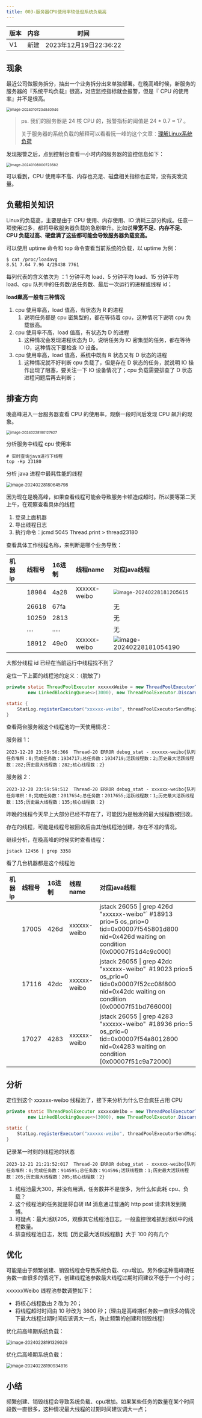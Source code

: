 ```yaml
---
title: 003-服务器CPU使用率较低但系统负载高
---
```




| 版本 | 内容 | 时间                   |
| ---- | ---- | ---------------------- |
| V1   | 新建 | 2023年12月19日22:36:22 |

## 现象

最近公司做服务拆分，抽出一个业务拆分出来单独部署。在晚高峰时候，新服务的服务器的『系统平均负载』很高，对应监控指标就会报警，但是『 CPU 的使用率』并不是很高。

<img src="./003-服务器CPU使用率较低但系统负载高/image-20240107234840946.png" alt="image-20240107234840946" style="zoom:67%;" />

> ps. 我们的服务器是 24 核 CPU 的，报警指标的阈值是 24 * 0.7 ≈ 17 。
>
> 关于服务器的系统负载的解释可以看看阮一峰的这个文章：[理解Linux系统负荷](https://www.ruanyifeng.com/blog/2011/07/linux_load_average_explained.html)

发现报警之后，点到控制台查看一小时内的服务器的监控信息如下：

<img src="./003-服务器CPU使用率较低但系统负载高/image-20240108000723582.png" alt="image-20240108000723582" style="zoom:67%;" />

可以看到，CPU 使用率不高、内存也充足、磁盘相关指标也正常，没有突发流量。

## 负载相关知识

Linux的负载高，主要是由于 CPU 使用、内存使用、IO 消耗三部分构成。任意一项使用过多，都将导致服务器负载的急剧攀升。比如说**带宽不足、内存不足、CPU 负载过高、硬盘满了这些都可能会导致服务器负载变高。**

可以使用 uptime 命令和 top 命令查看当前系统的负载，以 uptime 为例：

```shell
$ cat /proc/loadavg
8.51 7.64 7.96 4/29438 7761
```

每列代表的含义依次为 ：1 分钟平均 load、5 分钟平均 load、15 分钟平均 load、cpu 队列中的任务数/总任务数、最后一次运行的进程或线程 id；

**load飙高一般有三种情况**

1. cpu 使用率高，load 值高，有状态为 R 的进程
   1. 说明任务都是 cpu 密集型的，都在等待着 cpu，这种情况下说明 cpu 负载很高。
2. cpu 使用率不高，load 值高，有状态为 D 的进程
   1. 这种情况会发现进程状态为 D，说明任务为 IO 密集型的任务，都在等待 IO，这种情况下要检查 IO 设备。
3. cpu 使用率高，load 值高，系统中既有 R 状态又有 D 状态的进程
   1. 这种情况就不好判断 cpu 负载了，但是存在 D 状态的任务，就说明 IO 操作出现了阻塞，要关注一下 IO 设备情况了；cpu 负载需要排查了 D 状态进程问题后再去判断；

## 排查方向

晚高峰进入一台服务器查看 CPU 的使用率，观察一段时间后发现 CPU 飙升的现象。

<img src="./003-服务器CPU使用率较低但系统负载高/image-20240228180127627.png" alt="image-20240228180127627" style="zoom:67%;" />

分析服务中线程 cpu 使用率

```
# 实时查询java进行下线程
top -Hp 23180
```

分析 java 进程中最耗性能的线程

<img src="./003-服务器CPU使用率较低但系统负载高/image-20240228180645798.png" alt="image-20240228180645798" style="zoom:80%;" />

因为现在是晚高峰，如果查看线程可能会导致服务卡顿造成超时。所以要等第二天上午，在观察查看具体的线程

1. 登录上面机器
2. 导出线程日志
2. 执行命令：jcmd 5045 Thread.print > thread23180

查看具体工作线程名称，来判断是哪个业务导致：

| 机器ip | 线程号 | 16进制 | 线程name     | 对应java线程                                                 |
| :----- | :----- | :----- | :----------- | :----------------------------------------------------------- |
|        | 18984  | 4a28   | xxxxxx-weibo | <img src="./003-服务器CPU使用率较低但系统负载高/image-20240228181205615.png" alt="image-20240228181205615" style="zoom:80%;" /> |
|        | 26618  | 67fa   |              | 无                                                           |
|        | 10259  | 2813   |              | 无                                                           |
|        | ....   | .....  |              | 无                                                           |
|        | 18912  | 49e0   | xxxxxx-weibo | <img src="./003-服务器CPU使用率较低但系统负载高/image-20240228181054190.png" alt="image-20240228181054190" style="zoom:100%;" /> |

大部分线程 id 已经在当前运行中线程找不到了

定位一下上面的线程池的定义：（脱敏了）

```java
private static ThreadPoolExecutor xxxxxxWeibo = new ThreadPoolExecutorTraceId(2, 300, 10l, TimeUnit.SECONDS,
        new LinkedBlockingQueue<>(3000), new ThreadPoolExecutor.DiscardOldestPolicy());

static {
    StatLog.registerExecutor("xxxxxx-weibo", threadPoolExecutorSendMsg2Weibo);
}
```

查看两台服务器这个线程池的一天使用情况：

服务器 1：

```
2023-12-20 23:59:56:366  Thread-20 ERROR debug_stat - xxxxxx-weibo{队列任务堆积：0;完成任务数：1934717;总任务数：1934719;活跃线程数：2;历史最大活跃线程数：282;历史最大线程数：282;核心线程数：2}
```

服务器 2：

```
2023-12-20 23:59:59:512  Thread-20 ERROR debug_stat - xxxxxx-weibo{队列任务堆积：0;完成任务数：2017654;总任务数：2017655;活跃线程数：1;历史最大活跃线程数：135;历史最大线程数：135;核心线程数：2}
```

昨晚的线程今天早上大部分已经不存在了，可能因为是触发的最大线程数被回收。

存在的线程，可能是线程号被回收后由其他线程池创建，存在不准的情况。

继续分析，在晚高峰的时候实时查看线程：

```
jstack 12456 | grep 3358
```

看了几台机器都是这个线程池

| 机器ip | 线程号 | 16进制 | 线程name     | 对应java线程                                                 |
| :----- | :----- | :----- | :----------- | :----------------------------------------------------------- |
|        | 17005  | 426d   | xxxxxx-weibo | jstack 26055 \| grep 426d <br />"xxxxxx-weibo"` #18913 prio=5 os_prio=0 tid=0x00007f545801d800 nid=0x426d waiting on condition [0x00007f51d4c9c000] |
|        | 17116  | 42dc   | xxxxxx-weibo | jstack 26055 \| grep 42dc <br />"xxxxxx-weibo"` `#19023 prio=5 os_prio=0 tid=0x00007f52cc08f800 nid=0x42dc waiting on condition [0x00007f51bd766000] |
|        | 17027  | 4283   | xxxxxx-weibo | jstack 26055 \| grep 4283 <br />"xxxxxx-weibo"` `#18936 prio=5 os_prio=0 tid=0x00007f54a8012800 nid=0x4283 waiting on condition [0x00007f51c9a72000] |

## 分析

定位到这个 xxxxxx-weibo 线程池了，接下来分析为什么它会疯狂占用 CPU

```java
private static ThreadPoolExecutor xxxxxxWeibo = new ThreadPoolExecutorTraceId(2, 300, 10l, TimeUnit.SECONDS,
        new LinkedBlockingQueue<>(3000), new ThreadPoolExecutor.DiscardOldestPolicy());

static {
    StatLog.registerExecutor("xxxxxx-weibo", threadPoolExecutorSendMsg2Weibo);
}
```



记录某一时刻的线程池的状态

```
2023-12-21 21:21:52:017  Thread-20 ERROR debug_stat - xxxxxx-weibo{队列任务堆积：0;完成任务数：914595;总任务数：914596;活跃线程数：1;历史最大活跃线程数：205;历史最大线程数：205;核心线程数：2}
```

1. 线程池最大300，并没有用满，任务数并不是很多，为什么如此耗 cpu、负载？
2. 这个线程池的任务就是将自研 IM 消息通过普通的 http post 请求转发到微博。
3. 可疑点：最大活跃205，观察其它线程池日志，一般监控很难抓到活跃中的线程数量。
4. 排查线程池日志，发现【历史最大活跃线程数】大于 100 的有几个

## 优化

可能是由于频繁创建、销毁线程会导致系统负载、cpu增加。另外像这种高峰期任务数一直很多的情况下，创建线程池参数最大线程过期时间建议不低于一个小时；

xxxxxxWeibo 线程池参数调整如下：

- 将核心线程数由 2 改为 20；
- 将线程超时时间由 10 秒改为 3600 秒；（理由是高峰期任务数一直很多的情况下最大线程过期时间应该调大一点，防止频繁的创建和销毁线程）

优化前高峰期系统负载：

<img src="./003-服务器CPU使用率较低但系统负载高/image-20240228191329029.png" alt="image-20240228191329029" style="zoom:80%;" />

优化后高峰期系统负载：

<img src="./003-服务器CPU使用率较低但系统负载高/image-20240228190934916.png" alt="image-20240228190934916" style="zoom:80%;" />

## 小结

频繁创建、销毁线程会导致系统负载、cpu增加。如果某些任务的数量在某个时间段数一直很多，这种情况最大线程的过期时间建议调大一点；